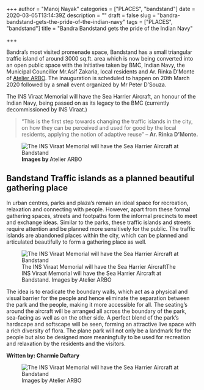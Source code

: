 +++
author = "Manoj Nayak"
categories = ["PLACES", "bandstand"]
date = 2020-03-05T13:14:39Z
description = ""
draft = false
slug = "bandra-bandstand-gets-the-pride-of-the-indian-navy"
tags = ["PLACES", "bandstand"]
title = "Bandra Bandstand gets the pride of the Indian Navy"

+++


<p>Bandra’s most visited promenade space, Bandstand has a small triangular traffic island of around 3000 sq.ft. area which is now being converted into an open public space with the initiative taken by BMC, Indian Navy, the Municipal Councillor Mr.Asif Zakaria, local residents and Ar. Rinka D’Monte of <a href="http://homeplansindia.com" target="_blank" rel="noopener noreferrer">Atelier ARBO</a>. The inauguration is scheduled to happen on 20th March 2020 followed by a small event organized by Mr Peter D’Souza.</p>
<p>The INS Viraat Memorial will have the Sea Harrier Aircraft, an honour of the Indian Navy, being passed on as its legacy to the BMC (currently decommissioned by INS Viraat.)</p>
<blockquote><p>“This is the first step towards changing the traffic islands in the city, on how they can be perceived and used for good by the local residents, applying the notion of adaptive reuse” &#8211; <strong>Ar. Rinka D’Monte. </strong></p></blockquote>
<figure class="image regular "><picture><source srcset="https://images.storychief.com/account_4266/View1_23a2b05e55543e9f05bcc164a4074d6b_800.jpg 1x" media="(max-width: 768px)" /><source srcset="https://images.storychief.com/account_4266/View1_23a2b05e55543e9f05bcc164a4074d6b_800.jpg 1x" media="(min-width: 769px)" /><img src="https://i1.wp.com/images.storychief.com/account_4266/View1_23a2b05e55543e9f05bcc164a4074d6b_800.jpg?w=850&#038;ssl=1" alt="The INS Viraat Memorial will have the Sea Harrier Aircraft at Bandstand" data-recalc-dims="1" /></picture><figcaption><strong>Images by </strong>Atelier ARBO</figcaption></figure>
<h2 id="9p5qb">Bandstand Traffic islands as a planned beautiful gathering place</h2>
<p>In urban centres, parks and plaza’s remain an ideal space for recreation, relaxation and connecting with people. However, apart from these formal gathering spaces, streets and footpaths form the informal precincts to meet and exchange ideas. Similar to the parks, these traffic islands and streets require attention and be planned more sensitively for the public. The traffic islands are abandoned places within the city, which can be planned and articulated beautifully to form a gathering place as well.</p>
<figure class="image regular "><picture><source srcset="https://images.storychief.com/account_4266/View2_333c7575337e4e03c1ac0c4d52ee257c_800.jpg 1x" media="(max-width: 768px)" /><source srcset="https://images.storychief.com/account_4266/View2_333c7575337e4e03c1ac0c4d52ee257c_800.jpg 1x" media="(min-width: 769px)" /><img src="https://i1.wp.com/images.storychief.com/account_4266/View2_333c7575337e4e03c1ac0c4d52ee257c_800.jpg?w=850&#038;ssl=1" alt="The INS Viraat Memorial will have the Sea Harrier Aircraft at Bandstand" data-recalc-dims="1" /></picture><figcaption>The INS Viraat Memorial will have the Sea Harrier AircraftThe INS Viraat Memorial will have the Sea Harrier Aircraft at Bandstand. Images by Atelier ARBO</figcaption></figure>
<p>The idea is to eradicate the boundary walls, which act as a physical and visual barrier for the people and hence eliminate the separation between the park and the people, making it more accessible for all. The seating’s around the aircraft will be arranged all across the boundary of the park, sea-facing as well as on the other side. A perfect blend of the park’s hardscape and softscape will be seen, forming an attractive live space with a rich diversity of flora. The plane park will not only be a landmark for the people but also be designed more meaningfully to be used for recreation and relaxation by the residents and the visitors.</p>
<p><strong>Written by: Charmie Daftary </strong></p>
<figure class="image regular "><picture><source srcset="https://images.storychief.com/account_4266/View4_56f9f654ee377e2af33bebb4cada5136_800.jpg 1x" media="(max-width: 768px)" /><source srcset="https://images.storychief.com/account_4266/View4_56f9f654ee377e2af33bebb4cada5136_800.jpg 1x" media="(min-width: 769px)" /><img src="https://i1.wp.com/images.storychief.com/account_4266/View4_56f9f654ee377e2af33bebb4cada5136_800.jpg?w=850&#038;ssl=1" alt="The INS Viraat Memorial will have the Sea Harrier Aircraft at Bandstand" data-recalc-dims="1" /></picture><figcaption>Images by Atelier ARBO</figcaption></figure>
<p><!-- strchf script --><script>        if(window.strchfSettings === undefined) window.strchfSettings = {};    window.strchfSettings.stats = {url: "https://urban-wiz.storychief.io/bandra-bandstand-gets-the-pride-of-the-indian-navy?id=734356044&type=2",title: "Bandra Bandstand gets the pride of the Indian Navy",id: "5898643e-cb57-4197-adf1-22d855b8bf1d"};            (function(d, s, id) {      var js, sjs = d.getElementsByTagName(s)[0];      if (d.getElementById(id)) {window.strchf.update(); return;}      js = d.createElement(s); js.id = id;      js.src = "https://d37oebn0w9ir6a.cloudfront.net/scripts/v0/strchf.js";      js.async = true;      sjs.parentNode.insertBefore(js, sjs);    }(document, 'script', 'storychief-jssdk'))    </script><!-- End strchf script --></p>



